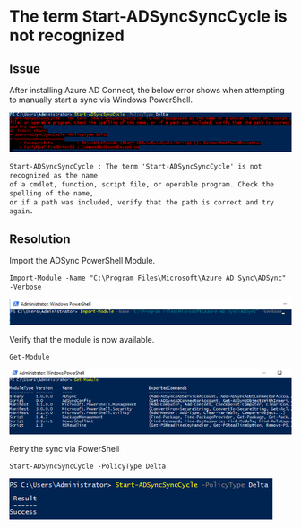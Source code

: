 # The term Start-ADSyncSyncCycle is not recognized

## Issue

After installing Azure AD Connect, the below error shows when attempting to manually start a sync via Windows PowerShell.

![The-term-Start-ADSyncSyncCycle-is-not-recognized](../Media/The-term-start-adsyncsynccycle-is-not-recognized/The-term-Start-ADSyncSyncCycle-is-not-recognized.png)

```
Start-ADSyncSyncCycle : The term 'Start-ADSyncSyncCycle' is not recognized as the name 
of a cmdlet, function, script file, or operable program. Check the spelling of the name, 
or if a path was included, verify that the path is correct and try again.
```

## Resolution

Import the ADSync PowerShell Module.

```
Import-Module -Name "C:\Program Files\Microsoft\Azure AD Sync\ADSync" -Verbose
```

![The-term-Start-ADSyncSyncCycle-is-not-recognized](../Media/The-term-start-adsyncsynccycle-is-not-recognized/The-term-Start-ADSyncSyncCycle-is-not-recognized0.png)

Verify that the module is now available. 

```
Get-Module
```
![The-term-Start-ADSyncSyncCycle-is-not-recognized](../Media/The-term-start-adsyncsynccycle-is-not-recognized/The-term-Start-ADSyncSyncCycle-is-not-recognized1.png)

Retry the sync via PowerShell

```
Start-ADSyncSyncCycle -PolicyType Delta
```

![The-term-Start-ADSyncSyncCycle-is-not-recognized1](../Media/The-term-start-adsyncsynccycle-is-not-recognized/The-term-Start-ADSyncSyncCycle-is-not-recognized2.png)
